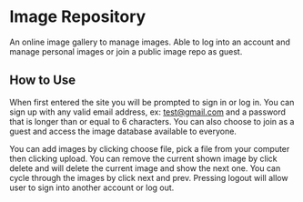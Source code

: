 # Image Repository

An online image gallery to manage images. Able to log into an account and manage personal images or join a public image repo as guest.

## How to Use

When first entered the site you will be prompted to sign in or log in. You can sign up with any valid email address, ex: test@gmail.com
and a password that is longer than or equal to 6 characters. You can also choose to join as a guest and access the image database available to everyone.

You can add images by clicking choose file, pick a file from your computer then clicking upload.
You can remove the current shown image by click delete and will delete the current image and show the next one.
You can cycle through the images by click next and prev.
Pressing logout will allow user to sign into another account or log out.
